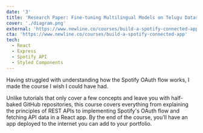 ```yaml
---
date: '3'
title: 'Research Paper: Fine-tuning Multilingual Models on Telugu Dataset'
cover: './diagram.png'
external: 'https://www.newline.co/courses/build-a-spotify-connected-app'
cta: 'https://www.newline.co/courses/build-a-spotify-connected-app'
tech:
  - React
  - Express
  - Spotify API
  - Styled Components
---
```


Having  struggled with understanding how the Spotify OAuth flow works, I made the course I wish I could have had.

Unlike tutorials that only cover a few concepts and leave you with half-baked GitHub repositories, this course covers everything from explaining the principles of REST APIs to implementing Spotify's OAuth flow and fetching API data in a React app. By the end of the course, you’ll have an app deployed to the internet you can add to your portfolio.

